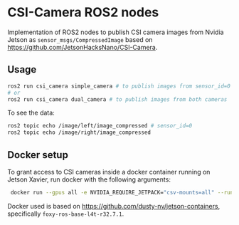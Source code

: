 # CSI-Camera ROS2 nodes

Implementation of ROS2 nodes to publish CSI camera images from Nvidia Jetson as `sensor_msgs/CompressedImage` based on https://github.com/JetsonHacksNano/CSI-Camera.

## Usage

```bash
ros2 run csi_camera simple_camera # to publish images from sensor_id=0
# or
ros2 run csi_camera dual_camera # to publish images from both cameras
```

To see the data:
```bash
ros2 topic echo /image/left/image_compressed # sensor_id=0
ros2 topic echo /image/right/image_compressed
```

## Docker setup
To grant access to CSI cameras inside a docker container running on Jetson Xavier, run docker with the following arguments:
```bash
 docker run --gpus all -e NVIDIA_REQUIRE_JETPACK="csv-mounts=all" --runtime nvidia --name YOUR_NAME -ti --privileged -v /dev:/dev -v /tmp/argus_socket:/tmp/argus_socket --network host YOUR_IMAGE_ID /bin/bash
 ```
 
 Docker used is based on https://github.com/dusty-nv/jetson-containers, specifically `foxy-ros-base-l4t-r32.7.1`.

